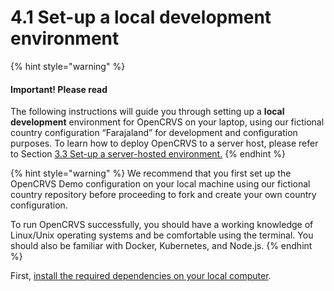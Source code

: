 # 4.1 Set-up a local development environment

{% hint style="warning" %}
#### Important! Please read

The following instructions will guide you through setting up a **local development** environment for OpenCRVS on your laptop, using our fictional country configuration “Farajaland” for development and configuration purposes.
 To learn how to deploy OpenCRVS to a server host, please refer to Section [3.3 Set-up a server-hosted environment.](../../../../v1.8.0/setup/3.-installation/3.3-set-up-a-server-hosted-environment)
{% endhint %}

{% hint style="warning" %}
We recommend that you first set up the OpenCRVS Demo configuration on your local machine using our fictional country repository before proceeding to fork and create your own country configuration.

To run OpenCRVS successfully, you should have a working knowledge of Linux/Unix operating systems and be comfortable using the terminal. You should also be familiar with Docker, Kubernetes, and Node.js.
{% endhint %}

First, [install the required dependencies on your local computer](3.1.1-install-the-required-dependencies.md).
